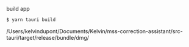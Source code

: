 build app

```bash
$ yarn tauri build
```

/Users/kelvindupont/Documents/Kelvin/mss-correction-assistant/src-tauri/target/release/bundle/dmg/